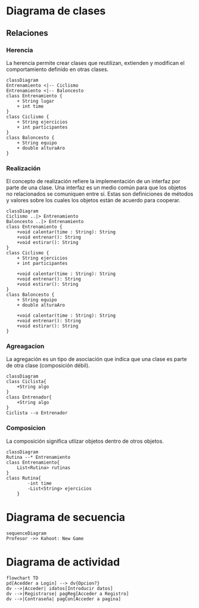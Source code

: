 # Diagrama de clases

## Relaciones

### Herencia

 La herencia permite crear clases que reutilizan, extienden y modifican el comportamiento definido en otras clases.

```mermaid
classDiagram
Entrenamiento <|-- Ciclismo
Entrenamiento <|-- Baloncesto
class Entrenamiento {
    + String lugar
    + int time
}
class Ciclismo {
    + String ejercicios
    + int participantes
}
class Baloncesto {
    + String equipo
    + double alturaAro
}
```
 
### Realización

El concepto de realización refiere la implementación de un interfaz por parte de una clase. Una interfaz es un medio común para que los objetos no relacionados se comuniquen entre sí. Estas son definiciones de métodos y valores sobre los cuales los objetos están de acuerdo para cooperar. 

```mermaid
classDiagram
Ciclismo ..|> Entrenamiento
Baloncesto ..|> Entrenamiento
class Entrenamiento {
    +void calentar(time : String): String
    +void entrenar(): String
    +void estirar(): String
}
class Ciclismo {
    + String ejercicios
    + int participantes

    +void calentar(time : String): String
    +void entrenar(): String
    +void estirar(): String
}
class Baloncesto {
    + String equipo
    + double alturaAro

    +void calentar(time : String): String
    +void entrenar(): String
    +void estirar(): String
}
```

### Agreagacion

La agregación es un tipo de asociación que indica que una clase es parte de otra clase (composición débil).

```mermaid
classDiagram
class Ciclista{
    +String algo
}
class Entrenador{
    +String algo
}
Ciclista --o Entrenador
```

### Composicion

La composición significa utlizar objetos dentro de otros objetos.

```mermaid
classDiagram
Rutina --* Entrenamiento
class Entrenamiento{
    List<Rutina> rutinas
}
class Rutina{
        -int time
        -List<String> ejercicios
    }
```

# Diagrama de secuencia

```mermaid
sequenceDiagram
Profesor ->> Kahoot: New Game
```

# Diagrama de actividad

```mermaid
flowchart TD
pd[Acedder a Login] --> dv{Opcion?}
dv -->|Acceder| idatos[Introducir datos] 
dv -->|Registrarse| pagReg[Acceder a Registro]
dv -->|Contraseña| pagCon[Acceder a pagina]
```

#
